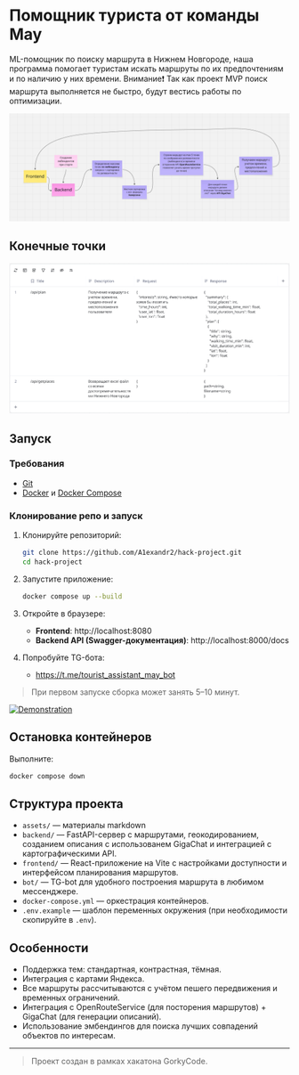 # Помощник туриста от команды May

ML-помощник по поиску маршрута в Нижнем Новгороде, наша программа помогает туристам искать маршруты по их предпочтениям и по наличию у них времени.
Внимание❗ Так как проект MVP поиск маршрута выполняется не быстро, будут вестись работы по оптимизации.

<img src="assets/schema.png" alt="Схема работы">

## Конечные точки

<img src="assets/endpoints.png" wight=1 alt="Конечные точки">

## Запуск

### Требования
- [Git](https://git-scm.com/)
- [Docker](https://www.docker.com/) и [Docker Compose](https://docs.docker.com/compose/)

### Клонирование репо и запуск

1. Клонируйте репозиторий:
   ```bash
   git clone https://github.com/A1exandr2/hack-project.git
   cd hack-project
   ```

2. Запустите приложение:
   ```bash
   docker compose up --build
   ```

3. Откройте в браузере:
   - **Frontend**: http://localhost:8080
   - **Backend API (Swagger-документация)**: http://localhost:8000/docs
4. Попробуйте TG-бота:
   - https://t.me/tourist_assistant_may_bot

> При первом запуске сборка может занять 5–10 минут.

<a href="https://github.com/semao0/ai_analog_searcher">
  <img src="assets/tests.gif" alt="Demonstration">
</a>

## Остановка контейнеров

Выполните:
```bash
docker compose down
```

## Структура проекта

- `assets/` — материалы markdown
- `backend/` — FastAPI-сервер с маршрутами, геокодированием, созданием описания с использованем GigaChat и интеграцией с картографическими API.
- `frontend/` — React-приложение на Vite с настройками доступности и интерфейсом планирования маршрутов.
- `bot/` — TG-bot для удобного построения маршрута в любимом мессенджере.
- `docker-compose.yml` — оркестрация контейнеров.
- `.env.example` — шаблон переменных окружения (при необходимости скопируйте в `.env`).

## Особенности

- Поддержка тем: стандартная, контрастная, тёмная.
- Интеграция с картами Яндекса.
- Все маршруты рассчитываются с учётом пешего передвижения и временных ограничений.
- Интеграция с OpenRouteService (для посторения маршрутов) + GigaChat (для генерации описаний).
- Использование эмбендингов для поиска лучших совпадений объектов по интересам.

---


> Проект создан в рамках хакатона GorkyCode.